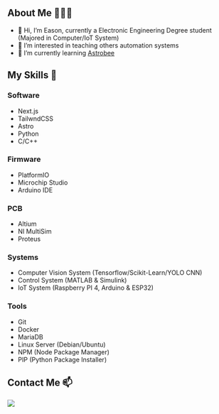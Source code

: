 ## About Me 👨🏻‍💻

- 👋 Hi, I’m Eason, currently a Electronic Engineering Degree student (Majored in Computer/IoT System)
- 👀 I’m interested in teaching others automation systems
- 🌱 I’m currently learning [Astrobee](https://github.com/nasa/astrobee)

## My Skills 🤹

### Software
- Next.js
- TailwndCSS
- Astro
- Python
- C/C++

### Firmware
- PlatformIO
- Microchip Studio
- Arduino IDE

### PCB
- Altium
- NI MultiSim
- Proteus

### Systems
- Computer Vision System (Tensorflow/Scikit-Learn/YOLO CNN)
- Control System (MATLAB & Simulink)
- IoT System (Raspberry PI 4, Arduino & ESP32)

### Tools
- Git
- Docker
- MariaDB
- Linux Server (Debian/Ubuntu)
- NPM (Node Package Manager)
- PIP (Python Package Installer)

## Contact Me 📫
[<img src="https://upload.wikimedia.org/wikipedia/commons/f/f8/LinkedIn_icon_circle.svg" />](https://www.linkedin.com/in/kokeason/)

